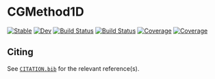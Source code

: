 # CGMethod1D

[![Stable](https://img.shields.io/badge/docs-stable-blue.svg)](https://cfgarciar.github.io/CGMethod1D.jl/stable)
[![Dev](https://img.shields.io/badge/docs-dev-blue.svg)](https://cfgarciar.github.io/CGMethod1D.jl/dev)
[![Build Status](https://github.com/cfgarciar/CGMethod1D.jl/actions/workflows/CI.yml/badge.svg?branch=master)](https://github.com/cfgarciar/CGMethod1D.jl/actions/workflows/CI.yml?query=branch%3Amaster)
[![Build Status](https://ci.appveyor.com/api/projects/status/github/cfgarciar/CGMethod1D.jl?svg=true)](https://ci.appveyor.com/project/cfgarciar/CGMethod1D-jl)
[![Coverage](https://codecov.io/gh/cfgarciar/CGMethod1D.jl/branch/master/graph/badge.svg)](https://codecov.io/gh/cfgarciar/CGMethod1D.jl)
[![Coverage](https://coveralls.io/repos/github/cfgarciar/CGMethod1D.jl/badge.svg?branch=master)](https://coveralls.io/github/cfgarciar/CGMethod1D.jl?branch=master)

## Citing

See [`CITATION.bib`](CITATION.bib) for the relevant reference(s).
